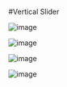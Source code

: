 #Vertical Slider

![image](https://user-images.githubusercontent.com/81670997/170494651-1000a865-34ff-429d-83f0-e9c87bef10a2.png)

![image](https://user-images.githubusercontent.com/81670997/170494849-d242a06d-9996-423e-8297-d5f33edb54a1.png)

![image](https://user-images.githubusercontent.com/81670997/170494999-8d7ee06f-7d4d-4e35-9311-9584257d8371.png)

![image](https://user-images.githubusercontent.com/81670997/170495072-414ea8b1-3605-458a-a9f8-ca24ca742072.png)


